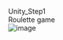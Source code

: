 Unity_Step1  
Roulette game  
![image](https://user-images.githubusercontent.com/87409157/127441552-ab56e702-705a-45ba-afbf-0f40013198a1.png)
